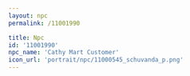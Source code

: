 ```yaml
---
layout: npc
permalink: /11001990

title: Npc
id: '11001990'
npc_name: 'Cathy Mart Customer'
icon_url: 'portrait/npc/11000545_schuvanda_p.png'
---
```

